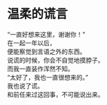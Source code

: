 # 温柔的谎言

“一直好想来这里，谢谢你！”
\
在一起一年以后，
\
便能察觉到言语之外的东西。
\
说谎的时候，你会不自觉地摸脖子。
\
而我一直装作浑然不知。
\
“太好了，我也一直很想来的。”
\
我也说了谎。
\
和前任来过这回事，不可能说出来。













